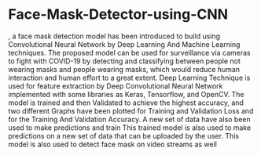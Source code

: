 # Face-Mask-Detector-using-CNN
, a face mask detection model has been introduced to build using Convolutional Neural Network by Deep Learning And Machine Learning techniques. The proposed model can be used for surveillance via cameras to fight with COVID-19 by detecting and classifying between people not wearing masks and people wearing masks, which would reduce human interaction and human effort to a great extent. Deep Learning Technique is used for feature extraction by Deep Convolutional Neural Network implemented with some libraries as Keras, Tensorflow, and OpenCV. The model is trained and then Validated to achieve the highest accuracy, and two different Graphs have been plotted for Training and Validation Loss and for the Training And Validation Accuracy. A new set of data have also been used to make predictions and train This trained model is also used to make predictions on a new set of data that can be uploaded by the user. This model is also used to detect face mask on video streams as well
